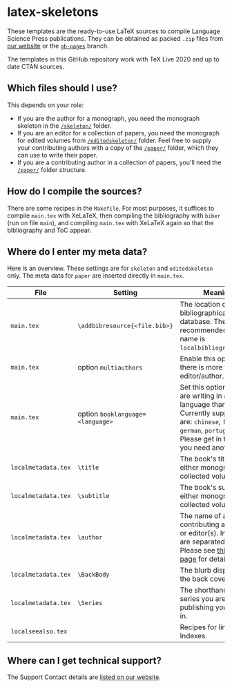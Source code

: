 # latex-skeletons
These templates are the ready-to-use LaTeX sources to compile Language Science Press publications.
They can be obtained as packed `.zip` files from [our website](https://langsci-press.org/templatesAndTools) or the [`gh-pages`](https://github.com/langsci/latex-skeletons/tree/gh-pages) branch.

The templates in this GitHub repository work with TeX Live 2020 and up to date CTAN sources.

## Which files should I use? 
This depends on your role:

* If you are the author for a monograph, you need the monograph skeleton in the [`/skeleton/`](skeleton/) folder.
* If you are an editor for a collection of papers, you need the monograph for edited volumes from [`/editedskeleton/`](editedskeleton/) folder.
  Feel free to supply your contributing authors with a copy of the [`/paper/`](paper/) folder, which they can use to write their paper. 
* If you are a contributing author in a collection of papers, you'll need the [`/paper/`](paper/) folder structure.

## How do I compile the sources?
There are some recipes in the `Makefile`. For most purposes, it suffices to compile `main.tex` with XeLaTeX, then compiling the bibliography with `biber` (run on file `main`), and compiling `main.tex` with XeLaTeX again so that the bibliography and ToC appear.

## Where do I enter my meta data?
Here is an overview. These settings are for `skeleton` and `editedskeleton` only. The meta data for `paper` are inserted directly in `main.tex`.

File | Setting | Meaning | 
---- | ------- | ------- |
`main.tex` | `\addbibresource{<file.bib>}` | The location of your bibliographical database. The recommended file name is `localbibliography.bib`.
`main.tex` | option `multiauthors` | Enable this option if there is more than one editor/author.
`main.tex` | option `booklanguage=<language>` | Set this option if you are writing in another language than English. Currently supported are: `chinese`, `french`, `german`, `portuguese`. Please get in touch if you need another.
`localmetadata.tex` | `\title` | The book's title of either monograph or collected volume.
`localmetadata.tex` | `\subtitle` | The book's subtitle of either monograph or collected volume.
`localmetadata.tex` | `\author` | The name of all contributing author(s) or editor(s). Individuals are separated by `and`. Please see [this Wiki page](https://github.com/langsci/langscibook/wiki/Inserting-authors-and-editors-with-langsci-affiliations) for details.
`localmetadata.tex` | `\BackBody` | The blurb displayed on the back cover.
`localmetadata.tex` | `\Series` | The shorthand of the series you are publishing your book in.
`localseealso.tex`  |           | Recipes for links in the Indexes.

## Where can I get technical support?
The Support Contact details are [listed on our website](https://langsci-press.org/about).
